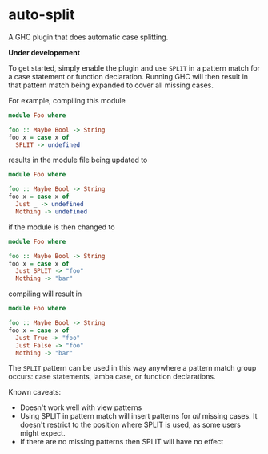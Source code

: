 # auto-split

A GHC plugin that does automatic case splitting.

**Under developement**

To get started, simply enable the plugin and use `SPLIT` in a pattern match for
a case statement or function declaration. Running GHC will then result in that
pattern match being expanded to cover all missing cases.

For example, compiling this module

```haskell
module Foo where

foo :: Maybe Bool -> String
foo x = case x of
  SPLIT -> undefined
```

results in the module file being updated to

```haskell
module Foo where

foo :: Maybe Bool -> String
foo x = case x of
  Just _ -> undefined
  Nothing -> undefined
```

if the module is then changed to

```haskell
module Foo where

foo :: Maybe Bool -> String
foo x = case x of
  Just SPLIT -> "foo"
  Nothing -> "bar"
```

compiling will result in

```haskell
module Foo where

foo :: Maybe Bool -> String
foo x = case x of
  Just True -> "foo"
  Just False -> "foo"
  Nothing -> "bar"
```

The `SPLIT` pattern can be used in this way anywhere a pattern match group
occurs: case statements, lamba case, or function declarations.

Known caveats:
- Doesn't work well with view patterns
- Using SPLIT in pattern match will insert patterns for _all_ missing
  cases. It doesn't restrict to the position where SPLIT is used, as some users
  might expect.
- If there are no missing patterns then SPLIT will have no effect
